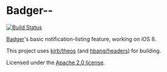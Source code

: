 # Badger--

[![Build Status](https://travis-ci.org/Aehmlo/Badger-Lite.svg)](https://travis-ci.org/Aehmlo/Badger-Lite)

[Badger](https://cydia.saurik.com/package/com.bflatstudios.badger7/)'s basic notification-listing feature, working on iOS 8.

This project uses [kirb/theos](https://github.com/kirb/theos) (and [hbang/headers](https://github.com/hbang/headers)) for building.

Licensed under the [Apache 2.0 license](https://github.com/aehmlo/badger-lite/tree/master/LICENSE).